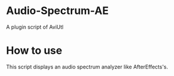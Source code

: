 # Audio-Spectrum-AE
A plugin script of AviUtl

# How to use
This script displays an audio spectrum analyzer like AfterEffects's.
